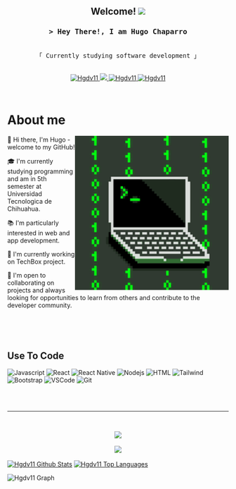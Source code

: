 <h2 align="center">
  Welcome!
  <img src="https://media.giphy.com/media/hvRJCLFzcasrR4ia7z/giphy.gif" width="28">
</h2>

<!-- Intro  -->
<h3 align="center">
        <samp>&gt; Hey There!, I am Hugo Chaparro
        </samp>
</h3>

<p align="center"> 
  <samp>
    <br>
    「 Currently studying software development 」
    <br>
    <br>
  </samp>
</p>

<p align="center">
 <a href="www.linkedin.com/in/hugo-chaparro-9907782b6" target="_blank">
  <img src="https://img.shields.io/badge/LinkedIn-0077B5?style=for-the-badge&logo=linkedin&logoColor=white" alt="Hgdv11"/>
 </a>
 <a href="#" target="_blank">
  <img src="https://img.shields.io/badge/Twitter-1DA1F2?style=for-the-badge&logo=twitter&logoColor=white" />
 </a>
 <a href="#" target="_blank">
  <img src="https://img.shields.io/badge/Instagram-fe4164?style=for-the-badge&logo=instagram&logoColor=white" alt="Hgdv11" />
 </a> 
 <a href="#" target="_blank">
  <img src="https://img.shields.io/badge/Facebook-20BEFF?&style=for-the-badge&logo=facebook&logoColor=white" alt="Hgdv11"  />
  </a> 
</p>
<br />

<!-- About Section -->

# About me

<p>
 <img align="right" width="350" src="/assets/coding-animated.gif" alt="Coding gif" />
  
 
 👋 Hi there, I'm Hugo - welcome to my GitHub!

🎓 I'm currently studying programming and am in 5th semester at Universidad Tecnologica de Chihuahua. 

📚 I'm particularly interested in web and app development.

🌱 I'm currently working on TechBox project.

🤝 I'm open to collaborating on projects and always looking for opportunities to learn from others and contribute to the developer community.



</p>

<br/>
<br/>
<br/>

## Use To Code

![Javascript](https://img.shields.io/badge/Javascript-F0DB4F?style=for-the-badge&labelColor=black&logo=javascript&logoColor=F0DB4F)
![React](https://img.shields.io/badge/-React-61DBFB?style=for-the-badge&labelColor=black&logo=react&logoColor=61DBFB)
![React Native](https://img.shields.io/badge/React_Native-20232A?style=for-the-badge&logo=react&logoColor=61DAFB)
![Nodejs](https://img.shields.io/badge/Nodejs-3C873A?style=for-the-badge&labelColor=black&logo=node.js&logoColor=3C873A)
![HTML](https://img.shields.io/badge/HTML5-E34F26?style=for-the-badge&logo=html5&logoColor=white)
![Tailwind](https://img.shields.io/badge/Tailwind_CSS-092749?style=for-the-badge&logo=tailwindcss&logoColor=06B6D4&labelColor=000000)
![Bootstrap](https://img.shields.io/badge/Bootstrap-563D7C?style=for-the-badge&logo=bootstrap&logoColor=white)
![VSCode](https://img.shields.io/badge/Visual_Studio-0078d7?style=for-the-badge&logo=visual%20studio&logoColor=white)
![Git](https://img.shields.io/badge/Git-F05032?style=for-the-badge&logo=git&logoColor=white)

<br/>

<br/>
<hr/>
<br/>

<p align="center">
  <a href="https://github.com/Hgdv11">
    <img src="https://github-readme-streak-stats.herokuapp.com/?user=Hgdv11&theme=radical&border=7F3FBF&background=0D1117"/>
  </a>
</p>

<p align="center">
  <a href="https://github.com/Hgdv11">
    <img src="https://github-profile-summary-cards.vercel.app/api/cards/profile-details?username=Hgdv11&theme=radical"/>
  </a>
</p>

<a> 
    <a href="https://github.com/Hgdv11"><img alt="Hgdv11 Github Stats" src="https://denvercoder1-github-readme-stats.vercel.app/api?username=Hgdv11&show_icons=true&count_private=true&theme=react&border_color=7F3FBF&bg_color=0D1117&title_color=F85D7F&icon_color=F8D866" height="192px" width="49.5%"/></a>
  <a href="https://github.com/Hgdv11"><img alt="Hgdv11 Top Languages" src="https://denvercoder1-github-readme-stats.vercel.app/api/top-langs/?username=Hgdv11&langs_count=8&layout=compact&theme=react&border_color=7F3FBF&bg_color=0D1117&title_color=F85D7F&icon_color=F8D866" height="192px" width="49.5%"/></a>
  <br/>
</a>

![Hgdv11 Graph](https://github-readme-activity-graph.vercel.app/graph?username=Hgdv11&custom_title=%20GitHub%20Activity%20Graph&bg_color=0D1117&color=7F3FBF&line=7F3FBF&point=7F3FBF&area_color=FFFFFF&title_color=FFFFFF&area=true)

